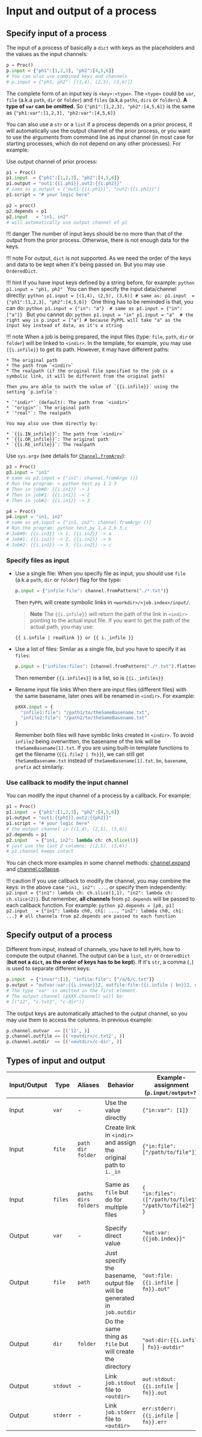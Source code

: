 # Input and output of a process

## Specify input of a process

The input of a process of basically a `dict` with keys as the placeholders and the values as the input channels:

```python
p = Proc()
p.input = {"ph1":[1,2,3], "ph2":[4,5,6]}
# You can also use combined keys and channels
# p.input = {"ph1, ph2": [(1,4), (2,5), (3,6)]}
```

The complete form of an input key is `<key>:<type>`. The `<type>` could be `var`, `file` (a.k.a `path`, `dir` or `folder`) and `files` (a.k.a `paths`, `dirs` or `folders`). **A type of `var` can be omitted.** So `{"ph1":[1,2,3], "ph2":[4,5,6]}` is the same as `{"ph1:var":[1,2,3], "ph2:var":[4,5,6]}`

You can also use a `str` or a `list` if a process depends on a prior process, it will automatically use the output channel of the prior process, or you want to use the arguments from command line as input channel (in most case for starting processes, which do not depend on any other processes). For example:

Use output channel of prior process:
```python
p1 = Proc()
p1.input  = {"ph1":[1,2,3], "ph2":[4,5,6]}
p1.output = "out1:{{i.ph1}},out2:{{i.ph2}}"
# same as p.output = ["out1:{{i.ph1}}", "out2:{{i.ph2}}"]
p1.script = "# your logic here"

p2 = proc()
p2.depends = p1
p2.input   = "in1, in2"  
# will automatically use output channel of p1
```
!!! danger
    The number of input keys should be no more than that of the output from the prior process. Otherwise, there is not enough data for the keys.

!!! note
    For output, `dict` is not supported. As we need the order of the keys and data to be kept when it's being passed on. But you may use `OrderedDict`.

!!! hint
    If you have input keys defined by a string before, for example:
    ```python
    p1.input = "ph1, ph2"
    ```
    You can then specify the input data/channel directly:
    ```python
    p1.input = [(1,4), (2,5), (3,6)]
    # same as:
    p1.input  = {"ph1":[1,2,3], "ph2":[4,5,6]}
    ```
    One thing has to be reminded is that, you can do:
    ```python
    p1.input = {"in": "a"}  # same as p1.input = {"in": ["a"]}
    ```
    But you cannot do:
    ```python
    p1.input = "in"
    p1.input = "a" 
    # the right way is p.input = ["a"]
    # because PyPPL will take "a" as the input key instead of data, as it's a string
    ```

!!! note
    When a job is being prepared, the input files (type: `file`, `path`, `dir` or `folder`) will be linked to `<indir>`. In the template, for example, you may use `{{i.infile}}` to get its path. However, it may have different paths:  
    
    * The original path
    * The path from `<indir>` 
    * The realpath (if the original file specified to the job is a symbolic link, it will be different from the original path)

    Then you are able to swith the value of `{{i.infile}}` using the setting `p.infile`:  

    * `"indir"` (default): The path from `<indir>`
    * `"origin"`: The original path
    * `"real"`: The realpath

    You may also use them directly by:

    * `{{i.IN_infile}}`: The path from `<indir>`
    * `{{i.OR_infile}}`: The original path
    * `{{i.RE_infile}}`: The realpath
  
  
Use `sys.argv` (see details for [`Channel.fromArgv`](./channels/#initialize-a-channel)):
```python
p3 = Proc()
p3.input = "in1"
# same as p3.input = {"in1": channel.fromArgv ()}
# Run the program: > python test.py 1 2 3
# Then in job#0: {{i.in1}} -> 1
# Then in job#1: {{i.in1}} -> 2
# Then in job#2: {{i.in1}} -> 3

p4 = Proc()
p4.input = "in1, in2"
# same as p4.input = {"in1, in2": channel.fromArgv ()}
# Run the program: python test.py 1,a 2,b 3,c
# Job#0: {{i.in1}} -> 1, {{i.in2}} -> a
# Job#1: {{i.in1}} -> 2, {{i.in2}} -> b
# Job#2: {{i.in1}} -> 3, {{i.in2}} -> c
```

### Specify files as input
- Use a single file:
  When you specify file as input, you should use `file` (a.k.a `path`, `dir` or `folder`) flag for the type: 
  ```python
  p.input = {"infile:file": channel.fromPattern("./*.txt")}
  ```
  Then `PyPPL` will create symbolic links in `<workdir>/<job.index>/input/`. 
  
  > **Note** The `{{i.infile}}`
   will return the path of the link in `<indir>` pointing to the actual input file. If you want to get the path of the actual path, you may use: 
  ```
  {{ i.infile | readlink }} or {{ i._infile }}
  ```
- Use a list of files:
  Similar as a single file, but you have to specify it as `files`:
  ```python
  p.input = {"infiles:files": [channel.fromPattern("./*.txt").flatten()]}
  ```
  Then remember `{{i.infiles}}` is a list, so is `{{i._infiles}}`
- Rename input file links
  When there are input files (different files) with the same basename, later ones will be renamed in `<indir>`. For example:
  ```python
  pXXX.input = {
    "infile1:file": "/path1/to/theSameBasename.txt", 
    "infile2:file": "/path2/to/theSameBasename.txt"
  }
  ```
  Remember both files will have symblic links created in `<indir>`. To avoid `infile2` being overwritten, the basename of the link will be `theSameBasename[1].txt`. If you are using built-in template functions to get the filename (`{{i.file2 | fn}}`), we can still get `theSameBasename.txt` instead of `theSameBasename[1].txt`. `bn`, `basename`, `prefix` act similarly.

### Use callback to modify the input channel
You can modify the input channel of a process by a callback. For example:
```python
p1 = Proc()
p1.input  = {"ph1":[1,2,3], "ph2":[4,5,6]}
p1.output = "out1:{{ph1}},out2:{{ph2}}"
p1.script = "# your logic here"
# the output channel is [(1,4), (2,5), (3,6)]
p2.depends = p1
p2.input   = {"in1, in2": lambda ch: ch.slice(1)}  
# just use the last 2 columns: [(2,5), (3,6)]
# p1.channel keeps intact
```
You can check more examples in some channel methods: [channel.expand](./channels/#expand-a-channel-by-directory) and [channel.collapse](./channels/#collapse-a-channel-by-files-in-a-common-ancestor-directory).

!!! caution
    If you use callback to modify the channel, you may combine the keys: in the above case `"in1, in2": ...`, or specify them independently: `p2.input = {"in1": lambda ch: ch.slice(1,1), "in2": lambda ch: ch.slice(2)}`. But remember, **all channels** from `p2.depends` will be passed to each callback function. For example:
    ```python
    p2.depends = [p0, p1]
    p2.input   = {"in1": lambda ch0, ch1: ..., "in2": labmda ch0, ch1: ...}
    # all channels from p2.depends are passed to each function
    ```

## Specify output of a process
Different from input, instead of channels, you have to tell `PyPPL` how to compute the output channel. The output can be a `list`, `str` or `OrderedDict` (**but not a `dict`, as the order of keys has to be kept**). If it's `str`, a comma (`,`) is used to separate different keys:
```python
p.input  = {"invar":[1], "infile:file": ["/a/b/c.txt"]}
p.output = "outvar:var:{{i.invar}}2, outfile:file:{{i.infile | bn}}2, outdir:dir:{{i.indir | fn}}-dir"
# The type 'var' is omitted in the first element.
# The output channel (pXXX.channel) will be:
# [("12", "c.txt2", "c-dir")]
```
The output keys are automatically attached to the output channel, so you may use them to access the columns. In previous example:
```python
p.channel.outvar  == [('12', )]
p.channel.outfile == [('<outdir>/c.txt2', )]
p.channel.outdir  == [('<outdir>/c-dir', )]
```

## Types of input and output

|Input/Output|Type|Aliases|Behavior|Example-assignment (`p.input/output=?`)|Example-template-value|
|------------|----|-------|--------|---------------------------------------|----------------------|
|Input|`var`|-|Use the value directly|`{"in:var": [1]}`|`{{i.in}} -> 1`|
|Input|`file`|`path`<br />`dir`<br />`folder`|Create link in `<indir>` and assign the original path to `i._in`|`{"in:file": ["/path/to/file"]}`|`{{i.in}} -> <indir>/file`<br />`{{i._in}} -> /path/to/file`|
|Input|`files`|`paths`<br />`dirs`<br />`folders`|Same as `file` but do for multiple files|`{`<br />`"in:files": `<br />`(["/path/to/file1", `<br />`"/path/to/file2"],)`<br />`}`|`{{i.in `&#124;` asquote}} -> "<indir>/file1" "<indir>/file2"`<br />`{{i._in `&#124;` asquote}} -> "/path/to/file1" "/path/to/file2"`|
|Output|`var`|-|Specify direct value|`"out:var:{{job.index}}"`|`{{o.out}} -> <job.index>`|
|Output|`file`|`path`|Just specify the basename, output file will be generated in `job.outdir`|`"out:file:{{i.infile `&#124;` fn}}.out"`|`{{o.out}} == <outdir>/<filename of infile>.out`|
|Output|`dir`|`folder`|Do the same thing as `file` but will create the directory|`"out:dir:{{i.infile `&#124;` fn}}-outdir"`|`{{o.out}} == <outdir>/<filename of infile>-outdir` <br />(automatically created)|
|Output|`stdout`|-|Link `job.stdout` file to `<outdir>`|`out:stdout:{{i.infile `&#124;` fn}}.out` | `{{o.out}} == <outdir>/<filename of infile>.out`|
|Output|`stderr`|-|Link `job.stderr` file to `<outdir>`|`err:stderr:{{i.infile `&#124;` fn}}.err` | `{{o.err}} == <outdir>/<filename of infile>.err`|



